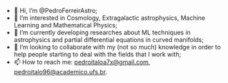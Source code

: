 - 👋 Hi, I’m @PedroFerreirAstro;
- 👀 I’m interested in Cosmology, Extragalactic astrophysics, Machine Learning and Mathematical Physics;
- 🌱 I’m currently developing researches about ML techniques in astrophysics and partial differential equations in curved manifolds;
- 💞️ I’m looking to collaborate with my (not so much) knowledge in order to help people starting to deal with the fields that I work with;
- 📫 How to reach me: pedroitaloa7x@gmail.com, pedroitalo96@academico.ufs.br.

<!---
PedroFerreirAstro/PedroFerreirAstro is a ✨ special ✨ repository because its `README.md` (this file) appears on your GitHub profile.
You can click the Preview link to take a look at your changes.
--->
